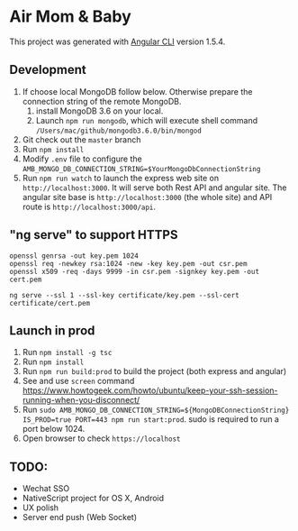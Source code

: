 # Air Mom & Baby

This project was generated with [Angular CLI](https://github.com/angular/angular-cli) version 1.5.4.

## Development
1. If choose local MongoDB follow below. Otherwise prepare the connection string of the remote MongoDB.
    1. install MongoDB 3.6 on your local.
    2. Launch `npm run mongodb`, which will execute shell command `/Users/mac/github/mongodb3.6.0/bin/mongod`
2. Git check out the `master` branch
3. Run `npm install`
4. Modify `.env` file to configure the `AMB_MONGO_DB_CONNECTION_STRING=$YourMongoDbConnectionString`
5. Run `npm run watch` to launch the express web site on `http://localhost:3000`. It will serve both Rest API and angular site. The angular site base is `http://localhost:3000` (the whole site) and API route is `http://localhost:3000/api`.

## "ng serve" to support HTTPS

```
openssl genrsa -out key.pem 1024
openssl req -newkey rsa:1024 -new -key key.pem -out csr.pem
openssl x509 -req -days 9999 -in csr.pem -signkey key.pem -out cert.pem

```
```
ng serve --ssl 1 --ssl-key certificate/key.pem --ssl-cert certificate/cert.pem
```

## Launch in prod
1. Run `npm install -g tsc`
2. Run `npm install`
3. Run `npm run build:prod` to build the project (both express and angular)
4. See and use `screen` command https://www.howtogeek.com/howto/ubuntu/keep-your-ssh-session-running-when-you-disconnect/
5. Run `sudo AMB_MONGO_DB_CONNECTION_STRING=${MongoDBConnectionString} IS_PROD=true PORT=443 npm run start:prod`. sudo is required to run a port below 1024.
6. Open browser to check `https://localhost`

## TODO:

* Wechat SSO
* NativeScript project for OS X, Android
* UX polish
* Server end push (Web Socket)

